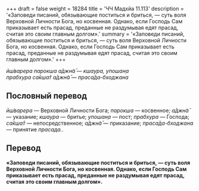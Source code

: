 +++
draft = false
weight = 18284
title = 'ЧЧ Мадхйа 11.113'
description = '«Заповеди писаний, обязывающие поститься и бриться, — суть воля Верховной Личности Бога, но косвенная. Однако, если Господь Сам приказывает есть прасад, преданные не раздумывая едят прасад, считая это своим главным долгом».'
summary = '«Заповеди писаний, обязывающие поститься и бриться, — суть воля Верховной Личности Бога, но косвенная. Однако, если Господь Сам приказывает есть прасад, преданные не раздумывая едят прасад, считая это своим главным долгом».'
+++

_ӣш́варера парокша а̄джн̃а̄ — кшаура, упошан̣а  
прабхура са̄кша̄т а̄джн̃а̄ — праса̄да-бходжана_

## Пословный перевод

_ӣш́варера_ — Верховной Личности Бога; _парокша_ — косвенное; _а̄джн̃а̄_ — указание; _кшаура_ — бритье; _упошан̣а_ — пост; _прабхура_ — Господа; _са̄кша̄т_ — непосредственное; _а̄джн̃а̄_ — приказание; _праса̄да_\-_бходжана_ — принятие _прасада._.

## Перевод

**«Заповеди писаний, обязывающие поститься и бриться, — суть воля Верховной Личности Бога, но косвенная. Однако, если Господь Сам приказывает есть прасад, преданные не раздумывая едят прасад, считая это своим главным долгом».**
